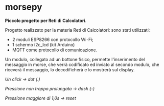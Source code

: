 # morsepy
**Piccolo progetto per Reti di Calcolatori.**

Progetto realizzato per la materia Reti di Calcolatori: sono stati utilizzati:
- 2 moduli ESP8266 con protocollo Wi-Fi;
- 1 schermo i2c_lcd (kit Arduino)
- MQTT come protocollo di comunicazione.

Un modulo, collegato ad un bottone fisico, permette l'inserimento del messaggio in morse, che verrà codificato ed inviato al secondo modulo, 
che riceverà il messaggio, lo decodificherà e lo mostrerà sul display.

*Un click -> dot (.)*

*Pressione non troppo prolungata -> dash (-)*

*Pressione maggiore di 1,0s -> reset*

